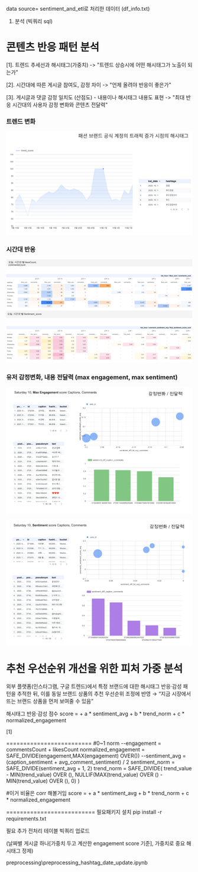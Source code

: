 data source= sentiment_and_etl로 처리한 데이터 (df_info.txt)
1. 분석 (빅쿼리 sql)

# 콘텐츠 반응 패턴 분석

[1]. 트렌드 추세선과 해시태그(가중치)
-> "트렌드 상승시에 어떤 해시태그가 노출이 되는가"

[2]. 시간대에 따른 게시글 참여도, 감정 차이
-> "언제 올려야 반응이 좋은가"

[3]. 게시글과 댓글 감정 일치도 (산점도) - 내용이나 해시태그 내용도 표현
-> "최대 반응 시간대의 사용자 감정 변화와 콘텐츠 전달력"



### 트렌드 변화
![트렌드 변화](./images/trend_dashboard.PNG)

### 시간대 반응
![시간대 반응](./images/likesCount_commentsCount_dashboard.PNG)

### 유저 감정변화, 내용 전달력 (max engagement, max sentiment)
![감정 변화](./images/max_engagement_captions_comments_analysis.PNG)

![감정 변화](./images/max_sentiment_captions_comments_analysis.PNG)




# 추천 우선순위 개선을 위한 피처 가중 분석

외부 플랫폼(인스타그램, 구글 트렌드)에서
특정 브랜드에 대한 해시태그 반응·감성 패턴을 추적한 뒤,
이를 동일 브랜드 상품의 추천 우선순위 조정에 반영 →
“지금 시장에서 뜨는 브랜드 상품을 먼저 보여줄 수 있음”

해시태그 반응·감성 점수
score =
      + a * sentiment_avg
      + b * trend_norm
      + c * normalized_engagement

[1]

=========================
#0~1 norm
--engagement = commentsCount + likesCount
normalized_engagement = SAFE_DIVIDE(engagement,MAX(engagement) OVER())
--sentiment_avg = (caption_sentiment + avg_comment_sentiment) / 2
sentiment_norm = SAFE_DIVIDE(sentiment_avg + 1, 2)
trend_norm = SAFE_DIVIDE(
                trend_value - MIN(trend_value) OVER (),
                NULLIF(MAX(trend_value) OVER () - MIN(trend_value) OVER (), 0)
              )

#이거 비율은 corr 해볼거임
score =
      + a * sentiment_avg
      + b * trend_norm
      + c * normalized_engagement


==========================
필요패키지 설치
pip install -r requirements.txt

필요 추가 전처리 테이블 빅쿼리 업로드 

(날짜별 게시글 하나[가중치 두고 계산한 engagement score 기준], 가중치로 중요 해시태그 정제)

preprocessing\preprocessing_hashtag_date_update.ipynb
